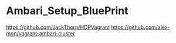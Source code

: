 # Ambari_Setup_BluePrint
https://github.com/JackThorp/HDPVagrant
https://github.com/alex-mon/vagrant-ambari-cluster
